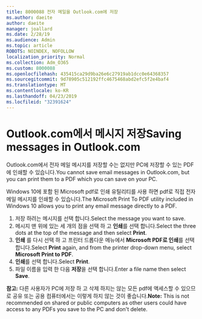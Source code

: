 ```yaml
---
title: 8000088 전자 메일을 Outlook.com에 저장
ms.author: daeite
author: daeite
manager: joallard
ms.date: 2/28/19
ms.audience: Admin
ms.topic: article
ROBOTS: NOINDEX, NOFOLLOW
localization_priority: Normal
ms.collection: Adm_O365
ms.custom: 8000088
ms.openlocfilehash: 435415ca29d9ba26e6c27919ab1dcc0e64368357
ms.sourcegitcommit: 9d78905c512192ffc4675468abd2efc5f2e4baf4
ms.translationtype: MT
ms.contentlocale: ko-KR
ms.lasthandoff: 04/23/2019
ms.locfileid: "32391624"
---
```

# <a name="saving-messages-in-outlookcom"></a><span data-ttu-id="0cb7e-102">Outlook.com에서 메시지 저장</span><span class="sxs-lookup"><span data-stu-id="0cb7e-102">Saving messages in Outlook.com</span></span>

<span data-ttu-id="0cb7e-103">Outlook.com에서 전자 메일 메시지를 저장할 수는 없지만 PC에 저장할 수 있는 PDF에 인쇄할 수 있습니다.</span><span class="sxs-lookup"><span data-stu-id="0cb7e-103">You cannot save email messages in Outlook.com, but you can print them to a PDF which you can save on your PC.</span></span>

<span data-ttu-id="0cb7e-104">Windows 10에 포함 된 Microsoft pdf로 인쇄 유틸리티를 사용 하면 pdf로 직접 전자 메일 메시지를 인쇄할 수 있습니다.</span><span class="sxs-lookup"><span data-stu-id="0cb7e-104">The Microsoft Print To PDF utility included in Windows 10 allows you to print any email message directly to a PDF.</span></span>

1. <span data-ttu-id="0cb7e-105">저장 하려는 메시지를 선택 합니다.</span><span class="sxs-lookup"><span data-stu-id="0cb7e-105">Select the message you want to save.</span></span>
2. <span data-ttu-id="0cb7e-106">메시지 맨 위에 있는 세 개의 점을 선택 하 고 **인쇄**를 선택 합니다.</span><span class="sxs-lookup"><span data-stu-id="0cb7e-106">Select the three dots at the top of the message and then select **Print**.</span></span>
3. <span data-ttu-id="0cb7e-107">**인쇄** 를 다시 선택 하 고 프린터 드롭다운 메뉴에서 **Microsoft PDF로 인쇄**를 선택 합니다.</span><span class="sxs-lookup"><span data-stu-id="0cb7e-107">Select **Print** again, and from the printer drop-down menu, select **Microsoft Print to PDF**.</span></span>
4. <span data-ttu-id="0cb7e-108">**인쇄**를 선택 합니다.</span><span class="sxs-lookup"><span data-stu-id="0cb7e-108">Select **Print**.</span></span>
5. <span data-ttu-id="0cb7e-109">파일 이름을 입력 한 다음 **저장**을 선택 합니다.</span><span class="sxs-lookup"><span data-stu-id="0cb7e-109">Enter a file name then select **Save**.</span></span>

<span data-ttu-id="0cb7e-110">**참고:** 다른 사용자가 PC에 저장 하 고 삭제 하지는 않는 모든 pdf에 액세스할 수 있으므로 공유 또는 공용 컴퓨터에서는 이렇게 하지 않는 것이 좋습니다.</span><span class="sxs-lookup"><span data-stu-id="0cb7e-110">**Note:** This is not recommended on shared or public computers as other users could have access to any PDFs you save to the PC and don't delete.</span></span>